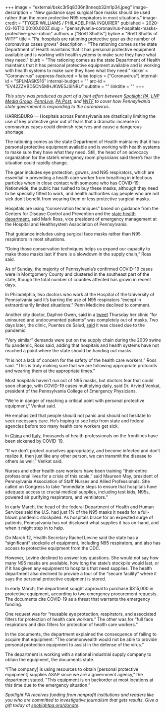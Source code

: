 +++
image = "external/bskc3r9q8336n8nneqb32m1p34.jpeg"
image-description = "New guidance says surgical face masks should be used rather than the more protective N95 respirators in most situations."
image-credit = "TYGER WILLIAMS / PHILADELPHIA INQUIRER"
published = 2020-03-16T10:00:00.000Z
slug = "pennsylvania-coronavirus-hospitals-masks-protective-gear-ration"
authors = ["Brett Sholtis"]
byline = "Brett Sholtis of WITF"
title = "Pa. hospitals are rationing protective gear as the number of coronavirus cases grows"
description = "The rationing comes as the state Department of Health maintains that it has personal protective equipment available and is working with health systems to make sure they have what they need."
blurb = "The rationing comes as the state Department of Health maintains that it has personal protective equipment available and is working with health systems to make sure they have what they need."
kicker = "Coronavirus"
suppress-featured = false
topics = ["Coronavirus"]
internal-id = "SPLMASKS16"
internal-budget = ""
arc-id = "EV42ZZVBD5CN5MHJKWE5JSINRU"
subtitle = ""
linktitle = ""
+++

<i>This story was produced as part of a joint effort between </i><a href="https://lesspage.com/"><i>Spotlight PA</i></a><i>, </i><a href="https://lancasteronline.com/"><i>LNP Media Group</i></a><i>, </i><a href="https://www.pennlive.com/"><i>PennLive</i></a><i>, </i><a href="https://papost.org/"><i>PA Post</i></a><i>, and </i><a href="https://www.witf.org/"><i>WITF</i></a><i> to cover how Pennsylvania state government is responding to the coronavirus.</i>

HARRISBURG — Hospitals across Pennsylvania are drastically limiting the use of key protective gear out of fears that a dramatic increase in coronavirus cases could diminish reserves and cause a dangerous shortage.

The rationing comes as the state Department of Health maintains that it has personal protective equipment available and is working with health systems to make sure they have what they need. Still, the head of an advocacy organization for the state’s emergency room physicians said there’s fear the situation could rapidly change.

The gear includes eye protection, gowns, and N95 respirators, which are essential in preventing a health care worker from breathing in infectious particles when in close contact with someone who has COVID-19. Nationwide, the public has rushed to buy these masks, although they need to be specially fitted to work, and health authorities say people who are not sick don’t benefit from wearing them or less protective surgical masks.

Hospitals are using “conservation techniques” based on guidance from the Centers for Disease Control and Prevention and the <a href="https://www.health.pa.gov/topics/Documents/HAN/2020-PAHAN-486-03-11-ALT%20-%20Infect%20Pr.pdf">state health department</a>, said Mark Ross, vice president of emergency management at the Hospital and Healthsystem Association of Pennsylvania.

That guidance includes using surgical face masks rather than N95 respirators in most situations.

“Doing those conservation techniques helps us expand our capacity to make those masks last if there is a slowdown in the supply chain,” Ross said.

<script src="https://lesspage.com/embed.js" async></script><div data-spl-embed-version="1" data-spl-src="https://lesspage.com/embeds/newsletter/"></div>

As of Sunday, the majority of Pennsylvania’s confirmed COVID-19 cases were in Montgomery County and clustered in the southeast part of the state, though the total number of counties affected has grown in recent days.

In Philadelphia, two doctors who work at the Hospital of the University of Pennsylvania said it’s barring the use of N95 respirators “except in extraordinarily limited situations.” Penn Medicine declined to comment.

Another city doctor, Daphne Owen, said in a <a href="https://twitter.com/daphne_owen_MD/status/1238117896255135744">tweet</a> Thursday her clinic “for uninsured and undocumented patients” was completely out of masks. Two days later, the clinic, Puentes de Salud, <a href="http://www.puentesdesalud.org/">said</a> it was closed due to the pandemic.

“Very similar” demands were put on the supply chain during the 2009 swine flu pandemic, Ross said, adding that hospitals and health systems have not reached a point where the state should be handing out masks.

“It is not a lack of concern for the safety of the health care workers,” Ross said. “This is truly making sure that we are following appropriate protocols and wearing them at the appropriate times.”

Most hospitals haven’t run out of N95 masks, but doctors fear that could soon change, with COVID-19 cases multiplying daily, said Dr. Arvind Venkat, president of the Pennsylvania College of Emergency Physicians.

“We’re in danger of reaching a critical point with personal protective equipment,” Venkat said.

He emphasized that people should not panic and should not hesitate to seek necessary care. He’s hoping to see help from state and federal agencies before too many health care workers get sick.

In <a href="https://www.businessinsider.com/healthcare-workers-getting-coronavirus-500-infected-2020-2">China</a> and <a href="https://www.medscape.com/viewarticle/926804" target="_blank">Italy</a>, thousands of health professionals on the frontlines have been sickened by COVID-19.

“If we don’t protect ourselves appropriately, and become infected and don’t realize it, then just like any other person, we can transmit the disease to others as well,” Venkat said.

Nurses and other health care workers have been training “their entire professional lives for a crisis of this scale,” said Maureen May, president of Pennsylvania Association of Staff Nurses and Allied Professionals. She called on Congress to take "immediate steps to ensure that hospitals have adequate access to crucial medical supplies, including test kids, N95s, powered air purifying respirators, and ventilators.”

In early March, the head of the federal Department of Health and Human Services said the U.S. had just 1% of the N95 masks it needs for a full-blown pandemic stockpiled. As hospitals brace for an expected surge of patients, Pennsylvania has not disclosed what supplies it has on-hand, and when it might step in to help.

On March 12, Health Secretary Rachel Levine said the state has a “significant” stockpile of equipment, including N95 respirators, and also has access to protective equipment from the CDC.

However, Levine declined to answer key questions. She would not say how many N95 masks are available, how long the state’s stockpile would last, or if it has given any equipment to hospitals that need supplies. The health department also declined to provide a tour of the “secure facility” where it says the personal protective equipment is stored.

In early March, the department sought approval to purchase $315,000 in protective equipment, according to two emergency procurement requests. The documents cite COVID-19 as a threat that warrants the emergency funding.

One request was for “reusable eye protection, respirators, and associated filters for protection of health care workers.” The other was for “full face respirators and disk filters for protection of health care workers.”

In the documents, the department explained the consequence of failing to acquire that equipment: “The commonwealth would not be able to provide personal protection equipment to assist in the defense of the virus.”

The department is working with a national industrial supply company to obtain the equipment, the documents state.

“[The company] is using resources to obtain [personal protective equipment] supplies ASAP since we are a government agency," the department stated. "This equipment is on backorder at most locations at this time due to the emergency situation.”

<script src="https://lesspage.com/embed.js" async></script><div data-spl-embed-version="1" data-spl-src="https://lesspage.com/embeds/tips/?tip_text=Do%20you%20have%20a%20tip%20about%20%3Cb%3Ehow%20Pa.'s%20government%20is%20responding%20to%20the%20coronavirus%3C%2Fb%3E%3F%20Tell%20us."></div>

<i>Spotlight PA receives funding from nonprofit institutions and readers like you who are committed to investigative journalism that gets results. Give a gift today at </i><a href="https://lesspage.com/donate"><i>spotlightpa.org/donate</i></a><i>.</i>

